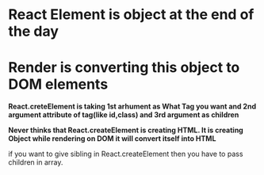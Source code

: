 # React Element is object at the end of the day

# Render is converting this object to DOM elements

**React.creteElement is taking 1st arhument as What Tag you want and 2nd argument attribute of tag(like id,class) and 3rd argument as children**

**Never thinks that React.createElement is creating HTML. It is creating Object while rendering on DOM it will convert itself into HTML**

if you want to give sibling in React.createElement then you have to pass children in array.

